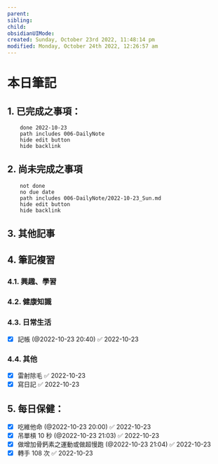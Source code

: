 ```yaml
---
parent: 
sibling: 
child: 
obsidianUIMode: 
created: Sunday, October 23rd 2022, 11:48:14 pm
modified: Monday, October 24th 2022, 12:26:57 am
---
```


# 本日筆記


## 1. 已完成之事項：
```tasks
	done 2022-10-23
	path includes 006-DailyNote
	hide edit button 
	hide backlink
```

## 2. 尚未完成之事項
```tasks
	not done
	no due date
	path includes 006-DailyNote/2022-10-23_Sun.md
	hide edit button 
	hide backlink
```

## 3. 其他記事

## 4. 筆記複習
### 4.1. 興趣、學習

### 4.2. 健康知識

### 4.3. 日常生活
- [x] 記帳 (@2022-10-23 20:40) ✅ 2022-10-23

### 4.4. 其他
- [x] 雷射除毛 ✅ 2022-10-23
- [x] 寫日記 ✅ 2022-10-23

## 5. 每日保健：
- [x] 吃維他命 (@2022-10-23 20:00) ✅ 2022-10-23
- [x] 吊單槓 10 秒 (@2022-10-23 21:03) ✅ 2022-10-23
- [x] 做增加骨鈣素之運動或做超慢跑 (@2022-10-23 21:04) ✅ 2022-10-23
- [x] 轉手 108 次 ✅ 2022-10-23